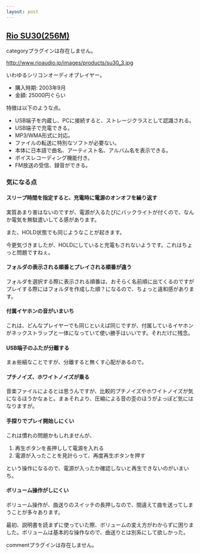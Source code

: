 ```yaml
---
layout: post
---
```

<h2><a href="http://www.rioaudio.jp/products/riosu30.html">Rio SU30(256M)</a></h2>
<p><span class="error">categoryプラグインは存在しません。</span></p>
<p><a href="http://www.rioaudio.jp/images/products/su30_3.jpg">http://www.rioaudio.jp/images/products/su30_3.jpg</a></p>
<p>いわゆるシリコンオーディオプレイヤー。</p>
<ul>
<li>購入時期: 2003年9月</li>
<li>金額: 25000円ぐらい</li>
</ul>
<p>特徴は以下のような点。</p>
<ul>
<li>USB端子を内蔵し、PCに接続すると、ストレージクラスとして認識される。</li>
<li>USB端子で充電できる。</li>
<li>MP3/WMA形式に対応。</li>
<li>ファイルの転送に特別なソフトが必要ない。</li>
<li>本体に日本語で曲名、アーティスト名、アルバム名を表示できる。</li>
<li>ボイスレコーディング機能付き。</li>
<li>FM放送の受信、録音ができる。</li>
</ul>
<h3>気になる点</h3>
<h4>スリープ時間を指定すると、充電時に電源のオンオフを繰り返す</h4>
<p>実質あまり害はないのですが、電源が入るたびにバックライトが付くので、なんか電気を無駄遣いしてる感があります。</p>
<p>また、HOLD状態でも同じようなことが起きます。</p>
<p>今更気づきましたが、HOLDにしていると充電もされないようです。これはちょっと問題ですねぇ。</p>
<h4>フォルダの表示される順番とプレイされる順番が違う</h4>
<p>フォルダを選択する際に表示される順番は、おそらく名前順に出てくるのですがプレイする際にはフォルダを作成した順？になるので、ちょっと違和感があります。</p>
<h4>付属イヤホンの音がいまいち</h4>
<p>これは、どんなプレイヤーでも同じといえば同じですが、付属しているイヤホンがネックストラップと一体になっていて使い勝手はいいです。それだけに残念。</p>
<h4>USB端子のふたが分離する</h4>
<p>まぁ些細なことですが、分離すると無くす心配があるので。</p>
<h4>プチノイズ、ホワイトノイズが乗る</h4>
<p>音楽ファイルによるとは思うんですが、比較的プチノイズやホワイトノイズが気になるほうかなぁと。まぁそれより、圧縮による音の歪のほうがよっぽど気にはなりますが。</p>
<h4>手探りでプレイ開始しにくい</h4>
<p>これは慣れの問題かもしれませんが、</p>
<ol>
<li>再生ボタンを長押しして電源を入れる</li>
<li>電源が入ったことを見計らって、再度再生ボタンを押す</li>
</ol>
<p>という操作になるので、電源が入ったか確認しないと再生できないのがいまいち。</p>
<h4>ボリューム操作がしにくい</h4>
<p>ボリューム操作が、曲送りのスイッチの長押しなので、間違えて曲を送ってしまうことが多々あります。</p>
<p>最初、説明書を読まずに使っていた際、ボリュームの変え方がわからずに困りました。ボリュームは基本的な操作なので、曲送りとは別系にして欲しかった。</p>
<p><span class="error">commentプラグインは存在しません。</span> </p>
